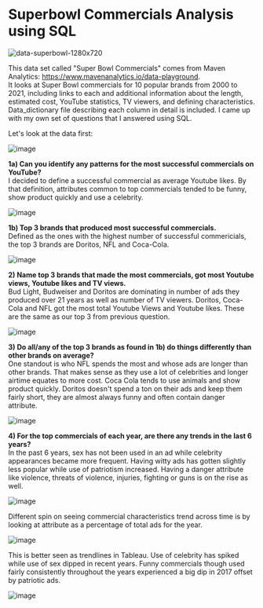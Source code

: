 # Superbowl Commercials Analysis using SQL
![data-superbowl-1280x720](https://user-images.githubusercontent.com/85653222/206809623-4d41215d-3d0c-47b1-b098-fef7a0c11beb.jpg)

  This data set called "Super Bowl Commercials" comes from Maven Analytics: https://www.mavenanalytics.io/data-playground. <br>
It looks at Super Bowl commercials for 10 popular brands from 2000 to 2021, including links to each and additional information about 
the length, estimated cost, YouTube statistics, TV viewers, and defining characteristics. Data_dictionary file describing each column in detail is included.
I came up with my own set of questions that I answered using SQL.

Let's look at the data first:

![image](https://user-images.githubusercontent.com/85653222/206768612-513ea5a7-935d-4627-a7b8-a333f2164a8c.png)

<b> 1a) Can you identify any patterns for the most successful commercials on YouTube? </b> <br>
I decided to define a successful commercial as average Youtube likes. By that definition, attributes common to top commercials tended
to be funny, show product quickly and use a celebrity. 

![image](https://user-images.githubusercontent.com/85653222/206768645-458c1e37-6647-4145-b5bf-6e2709db8eb0.png)


<b> 1b) Top 3 brands that produced most successful commercials. </b> <br>
Defined as the ones with the highest number of successful commericials, the top 3 brands are Doritos, NFL and Coca-Cola. 

![image](https://user-images.githubusercontent.com/85653222/206768688-c0ebcf9a-6b14-431a-b9dd-48abd070f04e.png)


<b>  2) Name top 3 brands that made the most commercials, got most Youtube views, Youtube likes and TV views. </b> <br>
   Bud Light, Budweiser and Doritos are dominating in number of ads they produced over 21 years as well as number of TV viewers. 
   Doritos, Coca-Cola and NFL got the most total Youtube Views and Youtube likes. These are the same as our top 3 from previous question. 

![image](https://user-images.githubusercontent.com/85653222/206768747-d5767fb2-a264-4da2-a3e4-946fbd90e316.png)


<b> 3) Do all/any of the top 3 brands as found in 1b) do things differently than other brands on average? </b> <br>
One standout is who NFL spends the most and whose ads are longer than other brands. That makes sense as they use a lot of 
celebrities and longer airtime equates to more cost.
Coca Cola tends to use animals and show product quickly.
Doritos doesn't spend a ton on their ads and keep them fairly short, they are almost always funny and often contain danger attribute. 

![image](https://user-images.githubusercontent.com/85653222/206768765-d38c1aab-f704-41ef-87d5-a8d007d56038.png)

<b> 4) For the top commercials of each year, are there any trends in the last 6 years? </b> <br>
In the past 6 years, sex has not been used in an ad while celebrity appearances became more frequent. Having witty ads has gotten slightly less popular while use of patriotism increased. Having a danger attribute like violence, threats of violence, injuries, fighting or guns is on the rise as well. 

![image](https://user-images.githubusercontent.com/85653222/206769001-e5afa344-9c62-4a0a-ae54-eb4f668021bd.png)

Different spin on seeing commercial characteristics trend across time is by looking at attribute as a percentage of total ads for the year.

![image](https://user-images.githubusercontent.com/85653222/206769048-1ab8fab5-b23a-4fe3-9de1-7748d1532c41.png)

This is better seen as trendlines in Tableau. Use of celebrity has spiked  while use of sex dipped in recent years. 
Funny commercials though used fairly consistently throughout the years experienced a big dip in 2017 offset by patriotic ads. 

![image](https://user-images.githubusercontent.com/85653222/206768541-1a545a7c-2a4c-4b16-b3db-b066088201c0.png)






